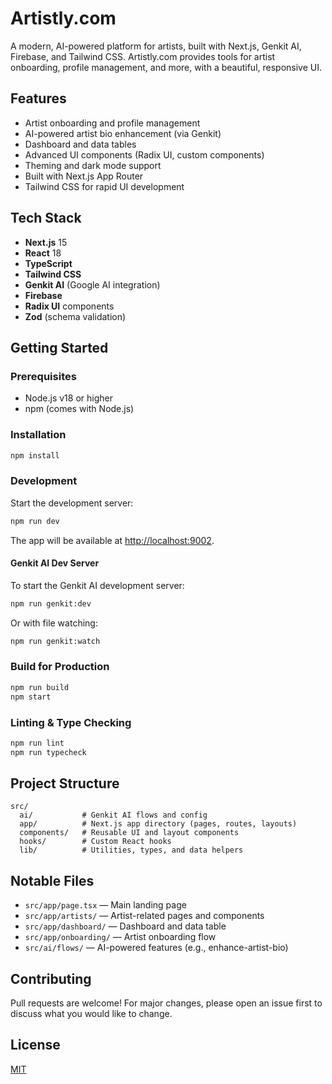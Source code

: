 # Artistly.com

A modern, AI-powered platform for artists, built with Next.js, Genkit AI, Firebase, and Tailwind CSS. Artistly.com provides tools for artist onboarding, profile management, and more, with a beautiful, responsive UI.

## Features
- Artist onboarding and profile management
- AI-powered artist bio enhancement (via Genkit)
- Dashboard and data tables
- Advanced UI components (Radix UI, custom components)
- Theming and dark mode support
- Built with Next.js App Router
- Tailwind CSS for rapid UI development

## Tech Stack
- **Next.js** 15
- **React** 18
- **TypeScript**
- **Tailwind CSS**
- **Genkit AI** (Google AI integration)
- **Firebase**
- **Radix UI** components
- **Zod** (schema validation)

## Getting Started

### Prerequisites
- Node.js v18 or higher
- npm (comes with Node.js)

### Installation
```bash
npm install
```

### Development
Start the development server:
```bash
npm run dev
```
The app will be available at [http://localhost:9002](http://localhost:9002).

#### Genkit AI Dev Server
To start the Genkit AI development server:
```bash
npm run genkit:dev
```
Or with file watching:
```bash
npm run genkit:watch
```

### Build for Production
```bash
npm run build
npm start
```

### Linting & Type Checking
```bash
npm run lint
npm run typecheck
```

## Project Structure
```
src/
  ai/           # Genkit AI flows and config
  app/          # Next.js app directory (pages, routes, layouts)
  components/   # Reusable UI and layout components
  hooks/        # Custom React hooks
  lib/          # Utilities, types, and data helpers
```

## Notable Files
- `src/app/page.tsx` — Main landing page
- `src/app/artists/` — Artist-related pages and components
- `src/app/dashboard/` — Dashboard and data table
- `src/app/onboarding/` — Artist onboarding flow
- `src/ai/flows/` — AI-powered features (e.g., enhance-artist-bio)

## Contributing
Pull requests are welcome! For major changes, please open an issue first to discuss what you would like to change.

## License
[MIT](LICENSE)
